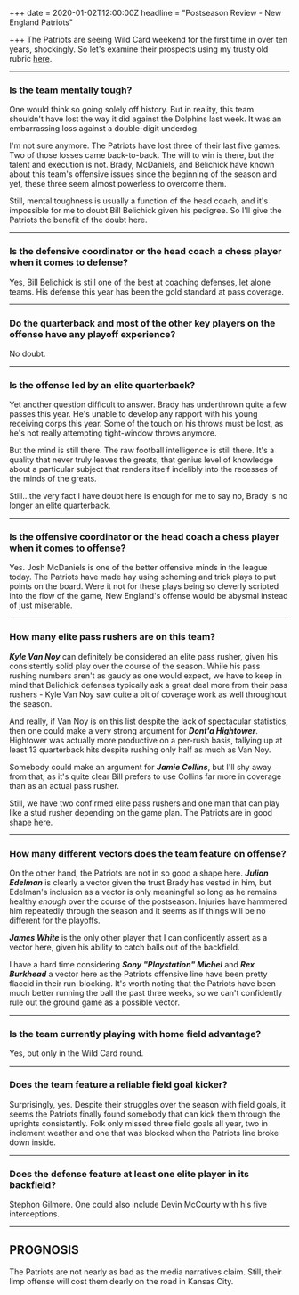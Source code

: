 +++
date = 2020-01-02T12:00:00Z
headline = "Postseason Review - New England Patriots"

+++
The Patriots are seeing Wild Card weekend for the first time in over ten years, shockingly. So let's examine their prospects using my trusty old rubric [here](https://owlpicks.com/posts/postseason-review-team-assessment-rubric/ "Rubric").

***

### Is the team mentally tough?

One would think so going solely off history. But in reality, this team shouldn't have lost the way it did against the Dolphins last week. It was an embarrassing loss against a double-digit underdog.

I'm not sure anymore. The Patriots have lost three of their last five games. Two of those losses came back-to-back. The will to win is there, but the talent and execution is not. Brady, McDaniels, and Belichick have known about this team's offensive issues since the beginning of the season and yet, these three seem almost powerless to overcome them.

Still, mental toughness is usually a function of the head coach, and it's impossible for me to doubt Bill Belichick given his pedigree. So I'll give the Patriots the benefit of the doubt here.

***

### Is the defensive coordinator or the head coach a chess player when it comes to defense?

Yes, Bill Belichick is still one of the best at coaching defenses, let alone teams. His defense this year has been the gold standard at pass coverage.

***

### Do the quarterback and most of the other key players on the offense have any playoff experience?

No doubt.

***

### Is the offense led by an elite quarterback?

Yet another question difficult to answer. Brady has underthrown quite a few passes this year. He's unable to develop any rapport with his young receiving corps this year. Some of the touch on his throws must be lost, as he's not really attempting tight-window throws anymore.

But the mind is still there. The raw football intelligence is still there. It's a quality that never truly leaves the greats, that genius level of knowledge about a particular subject that renders itself indelibly into the recesses of the minds of the greats.

Still...the very fact I have doubt here is enough for me to say no, Brady is no longer an elite quarterback.

***

### Is the offensive coordinator or the head coach a chess player when it comes to offense?

Yes. Josh McDaniels is one of the better offensive minds in the league today. The Patriots have made hay using scheming and trick plays to put points on the board. Were it not for these plays being so cleverly scripted into the flow of the game, New England's offense would be abysmal instead of just miserable.

***

### How many elite pass rushers are on this team?

**_Kyle Van Noy_** can definitely be considered an elite pass rusher, given his consistently solid play over the course of the season. While his pass rushing numbers aren't as gaudy as one would expect, we have to keep in mind that Belichick defenses typically ask a great deal more from their pass rushers - Kyle Van Noy saw quite a bit of coverage work as well throughout the season.

And really, if Van Noy is on this list despite the lack of spectacular statistics, then one could make a very strong argument for **_Dont'a Hightower_**.  Hightower was actually more productive on a per-rush basis, tallying up at least 13 quarterback hits despite rushing only half as much as Van Noy.

Somebody could make an argument for **_Jamie Collins_**, but I'll shy away from that, as it's quite clear Bill prefers to use Collins far more in coverage than as an actual pass rusher.

Still, we have two confirmed elite pass rushers and one man that can play like a stud rusher depending on the game plan. The Patriots are in good shape here.

***

### How many different vectors does the team feature on offense?

On the other hand, the Patriots are not in so good a shape here. **_Julian Edelman_** is clearly a vector given the trust Brady has vested in him, but Edelman's inclusion as a vector is only meaningful so long as he remains healthy _enough_ over the course of the postseason. Injuries have hammered him repeatedly through the season and it seems as if things will be no different for the playoffs.

**_James White_** is the only other player that I can confidently assert as a vector here, given his ability to catch balls out of the backfield.

I have a hard time considering **_Sony "Playstation" Michel_** and **_Rex Burkhead_** a vector here as the Patriots offensive line have been pretty flaccid in their run-blocking. It's worth noting that the Patriots have been much better running the ball the past three weeks, so we can't confidently rule out the ground game as a possible vector.

***

### Is the team currently playing with home field advantage?

Yes, but only in the Wild Card round.

***

### Does the team feature a reliable field goal kicker?

Surprisingly, yes. Despite their struggles over the season with field goals, it seems the Patriots finally found somebody that can kick them through the uprights consistently. Folk only missed three field goals all year, two in inclement weather and one that was blocked when the Patriots line broke down inside.

***

### Does the defense feature at least one elite player in its backfield?

Stephon Gilmore. One could also include Devin McCourty with his five interceptions.

***

## PROGNOSIS

The Patriots are not nearly as bad as the media narratives claim. Still, their limp offense will cost them dearly on the road in Kansas City.